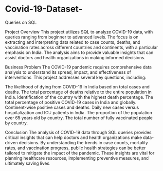 # Covid-19-Dataset-
Queries on SQL

Project Overview
This project utilizes SQL to analyze COVID-19 data, with queries ranging from beginner to advanced levels. The focus is on extracting and interpreting data related to case counts, deaths, and vaccination rates across different countries and continents, with a particular emphasis on India. The analysis aims to provide valuable insights that can assist doctors and health organizations in making informed decisions.

Business Problem
The COVID-19 pandemic requires comprehensive data analysis to understand its spread, impact, and effectiveness of interventions. This project addresses several key questions, including:

The likelihood of dying from COVID-19 in India based on total cases and deaths.
The total percentage of deaths relative to the entire population in India.
Identification of the country with the highest death percentage.
The total percentage of positive COVID-19 cases in India and globally.
Continent-wise positive cases and deaths.
Daily new cases versus hospitalization and ICU patients in India.
The proportion of the population over 65 years old by country.
The total number of fully vaccinated people by country.

Conclusion
The analysis of COVID-19 data through SQL queries provides critical insights that can help doctors and health organizations make data-driven decisions. By understanding the trends in case counts, mortality rates, and vaccination progress, public health strategies can be better tailored to mitigate the impact of the pandemic. These insights are vital for planning healthcare resources, implementing preventive measures, and ultimately saving lives.







